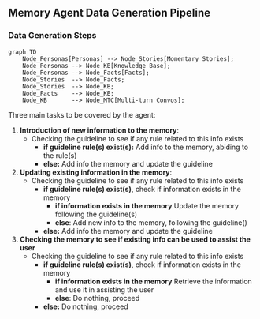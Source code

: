 ## Memory Agent Data Generation Pipeline

### Data Generation Steps

```mermaid
graph TD
    Node_Personas[Personas] --> Node_Stories[Momentary Stories];
    Node_Personas --> Node_KB[Knowledge Base];
    Node_Personas --> Node_Facts[Facts];
    Node_Stories  --> Node_Facts;
    Node_Stories  --> Node_KB;
    Node_Facts    --> Node_KB;
    Node_KB       --> Node_MTC[Multi-turn Convos];
```

Three main tasks to be covered by the agent:
1. **Introduction of new information to the memory**:
    - Checking the guideline to see if any rule related to this info exists
        - **if guideline rule(s) exist(s):** Add info to the memory, abiding to the rule(s)
        - **else:** Add info the memory and update the guideline
2. **Updating existing information in the memory**:
    - Checking the guideline to see if any rule related to this info exists
        - **if guideline rule(s) exist(s)**, check if information exists in the memory
            - **if information exists in the memory** Update the memory following the guideline(s)
            - **else**: Add new info to the memory, following the guideline()
        - **else:** Add info the memory and update the guideline
3. **Checking the memory to see if existing info can be used to assist the user**
    - Checking the guideline to see if any rule related to this info exists
        - **if guideline rule(s) exist(s)**, check if information exists in the memory
            - **if information exists in the memory** Retrieve the information and use it in assisting the user
            - **else**: Do nothing, proceed
        - **else:** Do nothing, proceed
    
